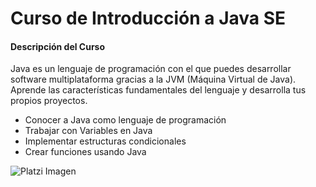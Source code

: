 # Curso de Introducción a Java SE

#### Descripción del Curso

Java es un lenguaje de programación con el que puedes desarrollar software multiplataforma gracias a la JVM (Máquina Virtual de Java). Aprende las características fundamentales del lenguaje y desarrolla tus propios proyectos.

- Conocer a Java como lenguaje de programación
- Trabajar con Variables en Java
- Implementar estructuras condicionales
- Crear funciones usando Java

![Platzi Imagen](https://static.platzi.com/media/blog/wallpaper-pc-a07b6880-351b-410c-a4dc-9fbafdc420b2.png "Platzi Imagen")
